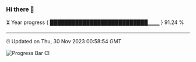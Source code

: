 ### Hi there 👋

⏳ Year progress { ███████████████████████████▁▁▁ } 91.24 %

---

⏰ Updated on Thu, 30 Nov 2023 00:58:54 GMT

![Progress Bar CI](https://github.com/JuvenileQ/Progress-Bar-CI/workflows/main/badge.svg)
